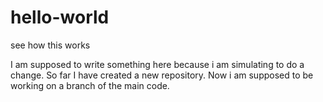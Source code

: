 # hello-world
see how this works

I am supposed to write something here because i am simulating to do a change.
So far I have created a new repository. Now i am supposed to be working on a branch of the main code.
